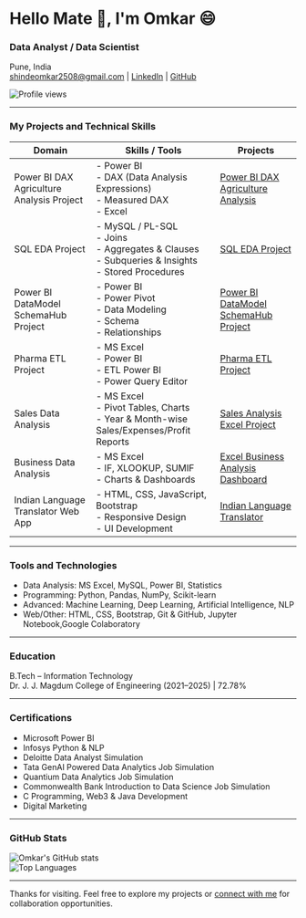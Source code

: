 # Hello Mate 🤝, I'm Omkar 😄

### Data Analyst / Data Scientist  
Pune, India  
shindeomkar2508@gmail.com | [LinkedIn](https://www.linkedin.com/in/omkar-shinde-64a479245) | [GitHub](https://github.com/omkarshinde25)

![Profile views](https://komarev.com/ghpvc/?username=omkarshinde25&color=blue)

---

### My Projects and Technical Skills

| Domain                                      | Skills / Tools                                                                 | Projects                                                                                   |
|---------------------------------------------|--------------------------------------------------------------------------------|--------------------------------------------------------------------------------------------|
| Power BI DAX Agriculture Analysis Project   | - Power BI<br>- DAX (Data Analysis Expressions)<br>- Measured DAX<br>- Excel | [Power BI DAX Agriculture Analysis](https://github.com/omkarshinde25/Power-BI-DAX-Agriculture-Analysis) |
| SQL EDA Project                             | - MySQL / PL-SQL<br>- Joins<br>- Aggregates & Clauses<br>- Subqueries & Insights<br>- Stored Procedures<br> | [SQL EDA Project](https://github.com/omkarshinde25/SQL-EDA-Project-/tree/main) |
| Power BI DataModel SchemaHub Project        | - Power BI<br>- Power Pivot<br>- Data Modeling<br>- Schema<br>- Relationships  | [Power BI DataModel SchemaHub Project](https://github.com/omkarshinde25/PowerBI-DataModel-SchemaHub) |
| Pharma ETL Project                          | - MS Excel<br>- Power BI<br>- ETL Power BI<br>- Power Query Editor             | [Pharma ETL Project](https://github.com/omkarshinde25/pharma-etl-project/tree/main)         |
| Sales Data Analysis                         | - MS Excel<br>- Pivot Tables, Charts<br>- Year & Month-wise Sales/Expenses/Profit Reports | [Sales Analysis Excel Project](https://github.com/omkarshinde25/Sales-Analysis-Excel-Project) |
| Business Data Analysis                      | - MS Excel<br>- IF, XLOOKUP, SUMIF<br>- Charts & Dashboards                   | [Excel Business Analysis Dashboard](https://github.com/omkarshinde25/Business-Analysis-Excel-Project) |
| Indian Language Translator Web App          | - HTML, CSS, JavaScript, Bootstrap<br>- Responsive Design<br>- UI Development | [Indian Language Translator](https://github.com/omkarshinde25/Indian_Regional_Language_Translation_System) |

---

### Tools and Technologies

- Data Analysis: MS Excel, MySQL, Power BI, Statistics  
- Programming: Python, Pandas, NumPy, Scikit-learn  
- Advanced: Machine Learning, Deep Learning, Artificial Intelligence, NLP  
- Web/Other: HTML, CSS, Bootstrap, Git & GitHub, Jupyter Notebook,Google Colaboratory  

---

### Education

B.Tech – Information Technology  
Dr. J. J. Magdum College of Engineering (2021–2025) | 72.78%

---

### Certifications

- Microsoft Power BI  
- Infosys Python & NLP  
- Deloitte Data Analyst Simulation  
- Tata GenAI Powered Data Analytics Job Simulation  
- Quantium Data Analytics Job Simulation  
- Commonwealth Bank Introduction to Data Science Job Simulation  
- C Programming, Web3 & Java Development  
- Digital Marketing  

---

### GitHub Stats

![Omkar's GitHub stats](https://github-readme-stats.vercel.app/api?username=omkarshinde25&show_icons=true&theme=default)  
![Top Languages](https://github-readme-stats.vercel.app/api/top-langs/?username=omkarshinde25&layout=compact&theme=default)

---

Thanks for visiting. Feel free to explore my projects or [connect with me](https://www.linkedin.com/in/omkar-shinde-64a479245) for collaboration opportunities.

